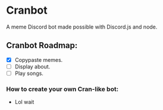 # Cranbot
 A meme Discord bot made possible with Discord.js and node.

## Cranbot Roadmap:
- [x] Copypaste memes.
- [ ] Display about.
- [ ] Play songs.
### How to create your own Cran-like bot:
* Lol wait
